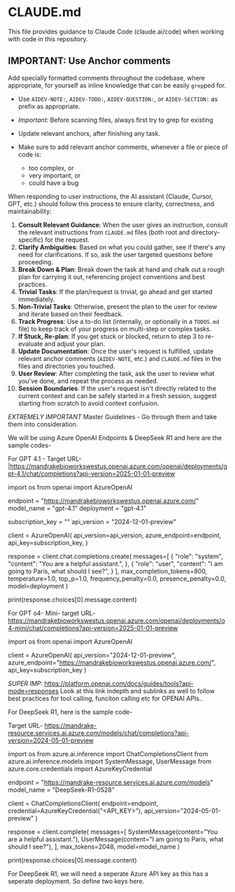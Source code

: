 # CLAUDE.md

This file provides guidance to Claude Code (claude.ai/code) when working with code in this repository.

## IMPORTANT: Use Anchor comments

Add specially formatted comments throughout the codebase, where appropriate, for yourself as inline knowledge that can be easily `grep`ped for.

- Use `AIDEV-NOTE:`, `AIDEV-TODO:`, `AIDEV-QUESTION:`, or `AIDEV-SECTION:` as prefix as appropriate.

- *Important:* Before scanning files, always first try to grep for existing 

- Update relevant anchors, after finishing any task.

- Make sure to add relevant anchor comments, whenever a file or piece of code is:

  * too complex, or
  * very important, or
  * could have a bug



When responding to user instructions, the AI assistant (Claude, Cursor, GPT, etc.) should follow this process to ensure clarity, correctness, and maintainability:

1. **Consult Relevant Guidance**: When the user gives an instruction, consult the relevant instructions from `CLAUDE.md` files (both root and directory-specific) for the request.
2. **Clarify Ambiguities**: Based on what you could gather, see if there's any need for clarifications. If so, ask the user targeted questions before proceeding.
3. **Break Down & Plan**: Break down the task at hand and chalk out a rough plan for carrying it out, referencing project conventions and best practices.
4. **Trivial Tasks**: If the plan/request is trivial, go ahead and get started immediately.
5. **Non-Trivial Tasks**: Otherwise, present the plan to the user for review and iterate based on their feedback.
6. **Track Progress**: Use a to-do list (internally, or optionally in a `TODOS.md` file) to keep track of your progress on multi-step or complex tasks.
7. **If Stuck, Re-plan**: If you get stuck or blocked, return to step 3 to re-evaluate and adjust your plan.
8. **Update Documentation**: Once the user's request is fulfilled, update relevant anchor comments (`AIDEV-NOTE`, etc.) and `CLAUDE.md` files in the files and directories you touched.
9. **User Review**: After completing the task, ask the user to review what you've done, and repeat the process as needed.
10. **Session Boundaries**: If the user's request isn't directly related to the current context and can be safely started in a fresh session, suggest starting from scratch to avoid context confusion.


*EXTREMELY IMPORTANT* Master Guidelines - Go through them and take them into consideration.  

We will be using Azure OpenAI Endpoints & DeepSeek R1 and here are the sample codes- 

For GPT 4.1 -
Target URL- |https://mandrakebioworkswestus.openai.azure.com/openai/deployments/gpt-4.1/chat/completions?api-version=2025-01-01-preview

import os
from openai import AzureOpenAI

endpoint = "https://mandrakebioworkswestus.openai.azure.com/"
model_name = "gpt-4.1"
deployment = "gpt-4.1"

subscription_key = "<your-api-key>"
api_version = "2024-12-01-preview"

client = AzureOpenAI(
    api_version=api_version,
    azure_endpoint=endpoint,
    api_key=subscription_key,
)

response = client.chat.completions.create(
    messages=[
        {
            "role": "system",
            "content": "You are a helpful assistant.",
        },
        {
            "role": "user",
            "content": "I am going to Paris, what should I see?",
        }
    ],
    max_completion_tokens=800,
    temperature=1.0,
    top_p=1.0,
    frequency_penalty=0.0,
    presence_penalty=0.0,
    model=deployment
)

print(response.choices[0].message.content)


For GPT o4- Mini- 
target URL- https://mandrakebioworkswestus.openai.azure.com/openai/deployments/o4-mini/chat/completions?api-version=2025-01-01-preview

import os
from openai import AzureOpenAI

client = AzureOpenAI(
    api_version="2024-12-01-preview",
    azure_endpoint="https://mandrakebioworkswestus.openai.azure.com/",
    api_key=subscription_key
)

*SUPER IMP:* https://platform.openai.com/docs/guides/tools?api-mode=responses Look at this link indepth and sublinks as well to follow best practices for tool calling, funciton calling etc for OPENAI APIs..  

For DeepSeek R1, here is the sample code- 

Target URL- https://mandrake-resource.services.ai.azure.com/models/chat/completions?api-version=2024-05-01-preview

import os
from azure.ai.inference import ChatCompletionsClient
from azure.ai.inference.models import SystemMessage, UserMessage
from azure.core.credentials import AzureKeyCredential

endpoint = "https://mandrake-resource.services.ai.azure.com/models"
model_name = "DeepSeek-R1-0528"

client = ChatCompletionsClient(
    endpoint=endpoint,
    credential=AzureKeyCredential("<API_KEY>"),
    api_version="2024-05-01-preview"
)

response = client.complete(
    messages=[
        SystemMessage(content="You are a helpful assistant."),
        UserMessage(content="I am going to Paris, what should I see?"),
    ],
    max_tokens=2048,
    model=model_name
)

print(response.choices[0].message.content)

For DeepSeek R1, we will need a seperate Azure API key as this has a seperate deployment. So define two keys here. 
